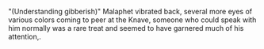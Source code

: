 "(Understanding gibberish)" Malaphet vibrated back, several more eyes of various colors coming to peer at the Knave, someone who could speak with him normally was a rare treat and seemed to have garnered much of his attention,.